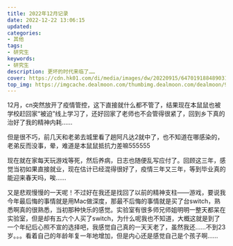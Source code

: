 ```yaml
---
title: 2022年12月记录
date: 2022-12-22 13:06:15
updated:
categories: 
- 其他
tags: 
- 研究生
keywords:
- 研究生
description: 更坏的时代来临了……
cover: https://cdn.hk01.com/di/media/images/dw/20220915/647019188489031680237591.jpeg/fsGWlMsEmC5uuVorHyrhsSCH44ii3di9RoEj-0aBI_s?v=w1920r16_9
top_img: https://imgcache.dealmoon.com/thumbimg.dealmoon.com/dealmoon/99f/6c0/fdd/7aa4106d925b6f5e9b6bccf.jpg_1280_1280_3_3d22.jpg
---
```


12月，cn突然放开了疫情管控，这下直接就什么都不管了，结果现在本鼠鼠也被学校赶回家“被迫”线上学习了，还好回家了老师也不会管得很紧了，回到乡下真的治好了我的精神内耗……

但是很不巧，前几天和老弟去城里看了趟阿凡达2就中了，也不知道在哪感染的，老弟反而没事，晕，难道是本鼠鼠抵抗力差嘛555555

现在就在家每天玩游戏等死，然后养病，日志也随便乱写应付了。回顾这三年，感觉当初如果直接就业，现在估计已经混得很好了，疫情三年又三年，等到毕业真的能迎来春天吗，唉……

又是悲观慢慢的一天呢！不过好在我还是找回了以前的精神支柱——游戏，要说我今年最后悔的事情就是用Mac做深度，那最不后悔的事情就是买了台switch，熟悉啊真的很熟悉，当初那种快乐的感觉。实验室有很多师兄师姐明明一整天都呆在实验室，但是却有五六个人买了switch，为什么呢我也不知道，大概这就是到了一个年纪后心照不宣的选择吧，我感觉自己真的一天天老了，虽然我还……不到23岁。。。看着自己的年龄年复一年地增加，但是内心还是感觉自己是个孩子啊……
